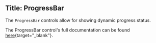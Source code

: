 Title: ProgressBar
---
The `ProgressBar` controls allow for showing dynamic progress status.

The ProgressBar control's full documentation can be found [here](/api/Avalonia.Controls/ProgressBar/){target="_blank"}.
